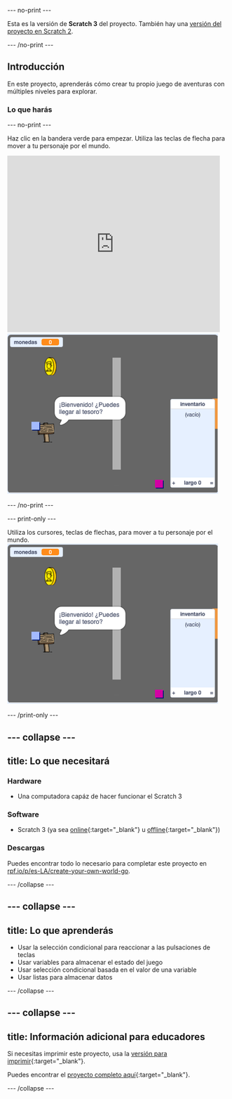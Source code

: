 --- no-print ---

Esta es la versión de **Scratch 3** del proyecto. También hay una [versión del proyecto en Scratch 2](https://projects.raspberrypi.org/es-LA/projects/create-your-own-world-scratch2).

--- /no-print ---

## Introducción

En este proyecto, aprenderás cómo crear tu propio juego de aventuras con múltiples niveles para explorar.

### Lo que harás

--- no-print ---

Haz clic en la bandera verde para empezar. Utiliza las teclas de flecha para mover a tu personaje por el mundo.

<div class="scratch-preview">
  <iframe allowtransparency="true" width="485" height="402" src="https://scratch.mit.edu/projects/embed/414614898/?autostart=false" frameborder="0" scrolling="no"></iframe>
  <img src="images/showcase.png">
</div>

--- /no-print ---

--- print-only ---

Utiliza los cursores, teclas de flechas, para mover a tu personaje por el mundo. ![showcase.png](images/showcase.png)

--- /print-only ---

--- collapse ---
---
title: Lo que necesitará
---

### Hardware

- Una computadora capáz de hacer funcionar el Scratch 3

### Software

- Scratch 3 (ya sea [online](http://rpf.io/scratchon){:target="_blank"} u [offline](http://rpf.io/scratchoff){:target="_blank"})

### Descargas

Puedes encontrar todo lo necesario para completar este proyecto en [rpf.io/p/es-LA/create-your-own-world-go](https://rpf.io/p/es-LA/create-your-own-world-go).

--- /collapse ---

--- collapse ---
---
title: Lo que aprenderás
---

- Usar la selección condicional para reaccionar a las pulsaciones de teclas
- Usar variables para almacenar el estado del juego
- Usar selección condicional basada en el valor de una variable
- Usar listas para almacenar datos

--- /collapse ---

--- collapse ---
---
title: Información adicional para educadores
---

Si necesitas imprimir este proyecto, usa la [versión para imprimir](https://projects.raspberrypi.org/es-LA/projects/create-your-own-world/print){:target="_blank"}.

Puedes encontrar el [proyecto completo aquí](https://rpf.io/p/es-LA/create-your-own-world-get){:target="_blank"}.

--- /collapse ---